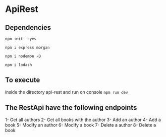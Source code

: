# ApiRest

## Dependencies

`npm init --yes`

`npm i express morgan`

`npm i nodemon -D`

`npm i lodash`

## To execute
inside the directory api-rest and run on console
`npm run dev `

## The RestApi have the following endpoints
1- Get all authors
2- Get all books with the author
3- Add an author
4- Add a book
5- Modify an author
6- Modify a book
7- Delete a author
8- Delete a book

